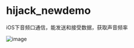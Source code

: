 hijack_newdemo
==============

iOS下音频口通信，能发送和接受数据，获取声音频率

 ![image](https://github.com/caoguoqing/hijack_newdemo/raw/master/screen_shot.jpg)

